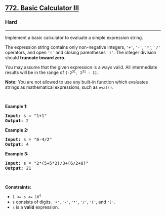<h2><a href="https://leetcode.com/problems/basic-calculator-iii/">772. Basic Calculator III</a></h2><h3>Hard</h3><hr><div><p>Implement a basic calculator to evaluate a simple expression string.</p>

<p>The expression string contains only non-negative integers, <code>'+'</code>, <code>'-'</code>, <code>'*'</code>, <code>'/'</code> operators, and open <code>'('</code> and closing parentheses <code>')'</code>. The integer division should <strong>truncate toward zero</strong>.</p>

<p>You may assume that the given expression is always valid. All intermediate results will be in the range of <code>[-2<sup>31</sup>, 2<sup>31</sup> - 1]</code>.</p>

<p><strong>Note:</strong> You are not allowed to use any built-in function which evaluates strings as mathematical expressions, such as <code>eval()</code>.</p>

<p>&nbsp;</p>
<p><strong>Example 1:</strong></p>

<pre><strong>Input:</strong> s = "1+1"
<strong>Output:</strong> 2
</pre>

<p><strong>Example 2:</strong></p>

<pre><strong>Input:</strong> s = "6-4/2"
<strong>Output:</strong> 4
</pre>

<p><strong>Example 3:</strong></p>

<pre><strong>Input:</strong> s = "2*(5+5*2)/3+(6/2+8)"
<strong>Output:</strong> 21
</pre>

<p>&nbsp;</p>
<p><strong>Constraints:</strong></p>

<ul>
	<li><code>1 &lt;= s &lt;= 10<sup>4</sup></code></li>
	<li><code>s</code> consists of digits, <code>'+'</code>, <code>'-'</code>, <code>'*'</code>, <code>'/'</code>, <code>'('</code>,&nbsp;and&nbsp;<code>')'</code>.</li>
	<li><code>s</code> is a <strong>valid</strong> expression.</li>
</ul>
</div>